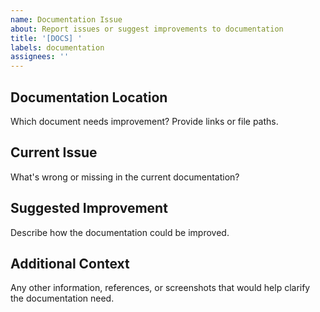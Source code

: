 ```yaml
---
name: Documentation Issue
about: Report issues or suggest improvements to documentation
title: '[DOCS] '
labels: documentation
assignees: ''
---
```


## Documentation Location
Which document needs improvement? Provide links or file paths.

## Current Issue
What's wrong or missing in the current documentation?

## Suggested Improvement
Describe how the documentation could be improved.

## Additional Context
Any other information, references, or screenshots that would help clarify the documentation need. 